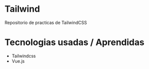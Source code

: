 # Tailwind
Repositorio de practicas de TailwindCSS

# Tecnologias usadas / Aprendidas
* Tailwindcss
* Vue.js